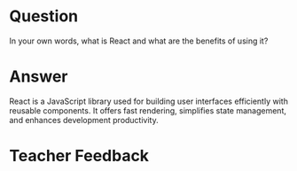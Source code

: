 # Question

In your own words, what is React and what are the benefits of using it?

# Answer
React is a JavaScript library used for building user interfaces efficiently with reusable components. It offers fast rendering, simplifies state management, and enhances development productivity.
# Teacher Feedback